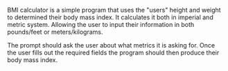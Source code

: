 BMI calculator is a simple program that uses the "users" height and weight to determined their body mass index. It calculates it both in imperial and metric system. 
Allowing the user to input their information in both pounds/feet or meters/kilograms.

The prompt should ask the user about what metrics it is asking for. Once the user fills out the required fields the program should then produce their body mass index. 
